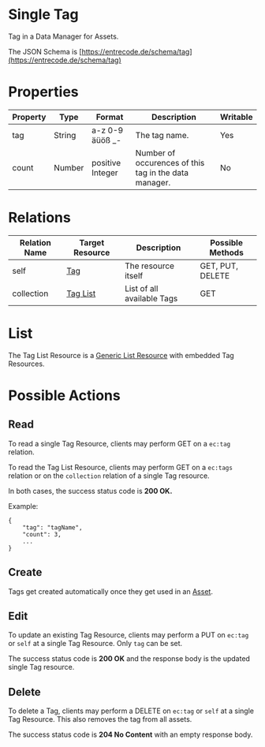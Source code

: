 # Single Tag 
Tag in a Data Manager for Assets.

The JSON Schema is [https://entrecode.de/schema/tag](https://entrecode.de/schema/tag)

# Properties

| Property | Type | Format | Description | Writable |
|----------|------|--------|-------------|----------|
|tag     | String | a-z 0-9 äüöß _- |The tag name.| Yes |
|count	  |Number| positive Integer |Number of occurences of this tag in the data manager.|No

# Relations

| Relation Name | Target Resource | Description |Possible Methods |
|---------------|-----------------|-------------|-----------------|
| self          | [Tag](#)| The resource itself | GET, PUT, DELETE |
| collection    | [Tag List](#list)| List of all available Tags | GET|

# List

The Tag List Resource is a [Generic List Resource](/#generic-list-resources) with embedded Tag Resources.

# Possible Actions

## Read

To read a single Tag Resource, clients may perform GET on a `ec:tag` relation.

To read the Tag List Resource, clients may perform GET on a `ec:tags` relation or on the `collection` relation of a single Tag resource.

In both cases, the success status code is **200 OK.**

Example:

```
{
	"tag": "tagName",
	"count": 3,
	...
}
```

## Create

Tags get created automatically once they get used in an [Asset](./asset/).

## Edit

To update an existing Tag Resource, clients may perform a PUT on `ec:tag` or `self` at a single Tag Resource. 
Only `tag` can be set.

The success status code is **200 OK** and the response body is the updated single Tag resource.

## Delete
To delete a Tag, clients may perform a DELETE on `ec:tag` or `self` at a single Tag Resource. This also removes the tag from all assets.

The success status code is **204 No Content** with an empty response body.

